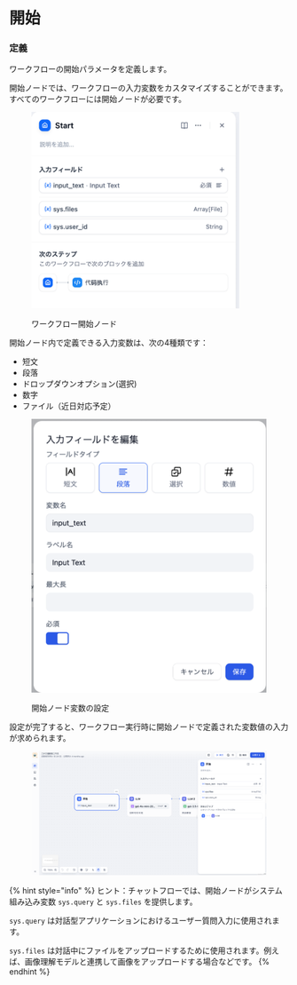 # 開始

### 定義

ワークフローの開始パラメータを定義します。

開始ノードでは、ワークフローの入力変数をカスタマイズすることができます。すべてのワークフローには開始ノードが必要です。

<figure><img src="../../../../img/jp-workflow-start.png" alt="" width="375"><figcaption><p>ワークフロー開始ノード</p></figcaption></figure>

開始ノード内で定義できる入力変数は、次の4種類です：

* 短文
* 段落
* ドロップダウンオプション(選択)
* 数字
* ファイル（近日対応予定）

<figure><img src="../../../../img/jp-start-setting.png" alt=""><figcaption><p>開始ノード変数の設定</p></figcaption></figure>

設定が完了すると、ワークフロー実行時に開始ノードで定義された変数値の入力が求められます。

<figure><img src="../../../../img/jp-start-setup.png" alt=""><figcaption></figcaption></figure>

{% hint style="info" %}
ヒント：チャットフローでは、開始ノードがシステム組み込み変数 `sys.query` と `sys.files` を提供します。

`sys.query` は対話型アプリケーションにおけるユーザー質問入力に使用されます。

`sys.files` は対話中にファイルをアップロードするために使用されます。例えば、画像理解モデルと連携して画像をアップロードする場合などです。
{% endhint %}